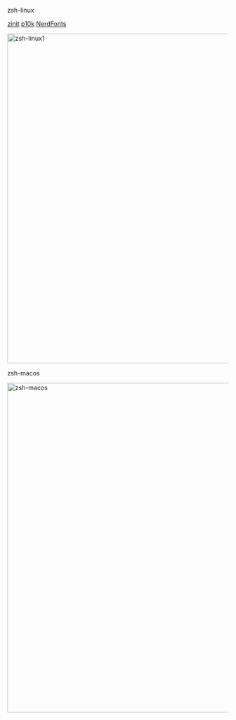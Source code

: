 zsh-linux

[zinit](https://github.com/zdharma/zinit)
[p10k](https://github.com/romkatv/powerlevel10k)
[NerdFonts](https://www.nerdfonts.com/cheat-sheet)

<img width="750" alt="zsh-linux1" src="https://user-images.githubusercontent.com/57790433/111655903-fc7aec00-8844-11eb-8bb0-d4f492239ecf.png">

zsh-macos

<img width="750" alt="zsh-macos" src="https://user-images.githubusercontent.com/57790433/111466050-beef6380-875d-11eb-9806-e82fcec2cc80.png">

